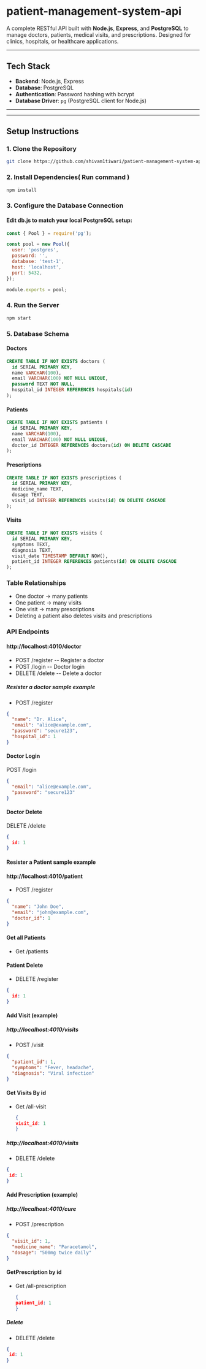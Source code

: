 # patient-management-system-api

A complete RESTful API built with **Node.js**, **Express**, and **PostgreSQL** to manage doctors, patients, medical visits, and prescriptions. Designed for clinics, hospitals, or healthcare applications.

---

## Tech Stack

- **Backend**: Node.js, Express
- **Database**: PostgreSQL
- **Authentication**: Password hashing with bcrypt
- **Database Driver**: `pg` (PostgreSQL client for Node.js)

---


---

## Setup Instructions

### 1. Clone the Repository

```bash
git clone https://github.com/shivam1tiwari/patient-management-system-api.git
```
### 2. Install Dependencies( Run command )
```javascript
npm install
```
### 3. Configure the Database Connection
####  Edit db.js to match your local PostgreSQL setup:
```javascript
const { Pool } = require('pg');

const pool = new Pool({
  user: 'postgres',
  password: '',
  database: 'test-1',
  host: 'localhost',
  port: 5432,
});

module.exports = pool;
```
### 4. Run the Server
```bash
npm start
```
### 5. Database Schema
#### Doctors
```sql
CREATE TABLE IF NOT EXISTS doctors (
  id SERIAL PRIMARY KEY,
  name VARCHAR(100),
  email VARCHAR(100) NOT NULL UNIQUE,
  password TEXT NOT NULL,
  hospital_id INTEGER REFERENCES hospitals(id)
);

```
#### Patients
```sql
CREATE TABLE IF NOT EXISTS patients (
  id SERIAL PRIMARY KEY,
  name VARCHAR(100),
  email VARCHAR(100) NOT NULL UNIQUE,
  doctor_id INTEGER REFERENCES doctors(id) ON DELETE CASCADE
);
```
#### Prescriptions
```sql
CREATE TABLE IF NOT EXISTS prescriptions (
  id SERIAL PRIMARY KEY,
  medicine_name TEXT,
  dosage TEXT,
  visit_id INTEGER REFERENCES visits(id) ON DELETE CASCADE
);

```
#### Visits
```sql
CREATE TABLE IF NOT EXISTS visits (
  id SERIAL PRIMARY KEY,
  symptoms TEXT,
  diagnosis TEXT,
  visit_date TIMESTAMP DEFAULT NOW(),
  patient_id INTEGER REFERENCES patients(id) ON DELETE CASCADE
);

```
### Table Relationships
- One doctor → many patients
- One patient → many visits
- One visit → many prescriptions
- Deleting a patient also deletes visits and prescriptions

### API Endpoints
#### http://localhost:4010/doctor
- POST  /register -- Register a doctor
- POST  /login -- Doctor login
- DELETE  /delete -- Delete a doctor
##### Resister a doctor sample example
- POST /register
``` json
{
  "name": "Dr. Alice",
  "email": "alice@example.com",
  "password": "secure123",
  "hospital_id": 1
}
```
#### Doctor Login
POST /login
``` json
{
  "email": "alice@example.com",
  "password": "secure123"
}
```
#### Doctor Delete
DELETE /delete
``` json
{
  id: 1
}
```
#### Resister a Patient sample example
#### http://localhost:4010/patient
- POST /register
``` json
{
  "name": "John Doe",
  "email": "john@example.com",
  "doctor_id": 1
}
```
#### Get all Patients
- Get /patients
#### Patient Delete
- DELETE /register
``` json
{
  id: 1
}
```
####  Add Visit (example)
##### http://localhost:4010/visits

- POST /visit
``` json
{
  "patient_id": 1,
  "symptoms": "Fever, headache",
  "diagnosis": "Viral infection"
}
```
#### Get  Visits By id
- Get /all-visit
  ```json
  {
  visit_id: 1
  }
##### http://localhost:4010/visits
- DELETE /delete
``` json
{
 id: 1
}
```
####  Add Prescription (example)
##### http://localhost:4010/cure
- POST /prescription
``` json
{
  "visit_id": 1,
  "medicine_name": "Paracetamol",
  "dosage": "500mg twice daily"
}

```
#### GetPrescription by id 
- Get /all-prescription
  ```json
  {
  patient_id: 1
  }
##### Delete
- DELETE /delete
``` json
{
 id: 1
}

```



